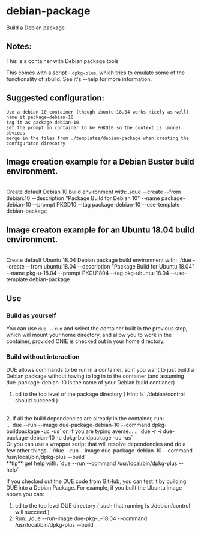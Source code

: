 # debian-package

Build a Debian package

## Notes:
This is a container with Debian package tools

This comes with a script - `dpkg-plus`, which tries to emulate some of the
functionality of sbuild. See it's --help for more information.


## Suggested configuration:
	Use a debian 10 container (though ubuntu:18.04 works nicely as well)
	name it package-debian-10
	tag it as package-debian-10
	set the prompt in container to be PGKD10 so the context is (more) obvious
	merge in the files from ./templates/debian-package when creating the configuraton direcotry

## Image creation example for a Debian Buster build environment.
<br>
Create default Debian 10 build environment with: ./due --create --from debian:10 --description "Package Build for Debian 10" --name package-debian-10 --prompt PKGD10 --tag package-debian-10 --use-template debian-package
<br>

## Image creaton example for an Ubuntu 18.04 build environment.
<br>
Create default Ubuntu 18.04 Debian package build environment with: ./due --create --from ubuntu:18.04 --description "Package Build for Ubuntu 18.04" --name pkg-u-18.04 --prompt PKGU1804 --tag pkg-ubuntu-18.04 --use-template debian-package


## Use

### Build as yourself

You can use `due --run`  and select the container built in the previous step, which will
mount your home directory, and allow you to work in the container, provided ONIE is checked out in your home directory.


### Build without interaction
DUE allows commands to be run in a container, so if you want to just build a Debian package
without having to log in to the container (and assuming due-package-debian-10 is the name of your Debian build contianer)
<br>
1. cd to the top level of the package directory ( Hint: ls ./debian/control should succeed )
<br>
2. 	If all the build dependencies are already in the container, run:
<br>
.. `due --run --image due-package-debian-10 --command dpkg-buildpackage -uc -us`
or, if you are typing averse...
.. `due -r -i due-package-debian-10 -c dpkg-buildpackage -uc -us`
<br>
Or you can use a wrapper script that will resolve dependencies and do a few other things.
`./due --run --image due-package-debian-10 --command /usr/local/bin/dpkg-plus --build`
<br>
**tip** get help with: `due --run --command /usr/local/bin/dpkg-plus --help`

<br>

If you checked out the DUE code from GitHub, you can test it by building DUE into a Debian Package. 
For example, if you built the Ubuntu image above you can:
1. cd to the top level DUE directory ( such that running ls ./debian/control will succeed.)
2. Run: ./due --run-image due-pkg-u-18.04 --command /usr/local/bin/dpkg-plus --build

   
